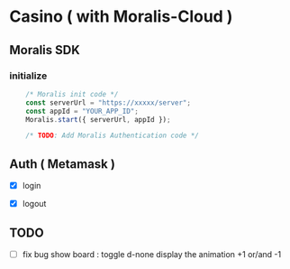 # Casino ( with Moralis-Cloud )

## Moralis SDK

### initialize
```javascript
    /* Moralis init code */
    const serverUrl = "https://xxxxx/server";
    const appId = "YOUR_APP_ID";
    Moralis.start({ serverUrl, appId });

    /* TODO: Add Moralis Authentication code */
```

## Auth ( Metamask )
- [X] login
- [X] logout


## TODO
- [ ] fix bug show board : toggle d-none display the animation +1 or/and -1